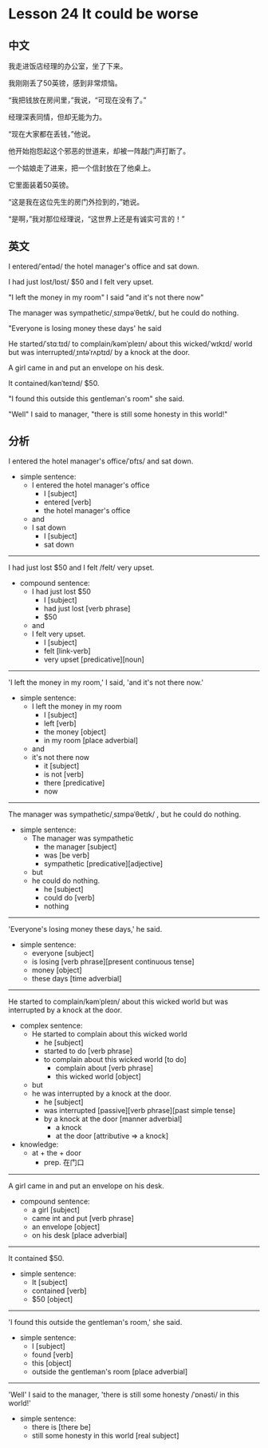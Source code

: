 
# Lesson 24 It could be worse 

## 中文

我走进饭店经理的办公室，坐了下来。

我刚刚丢了50英镑，感到非常烦恼。

“我把钱放在房间里，”我说，“可现在没有了。”

经理深表同情，但却无能为力。

“现在大家都在丢钱，”他说。

他开始抱怨起这个邪恶的世道来，却被一阵敲门声打断了。

一个姑娘走了进来，把一个信封放在了他桌上。

它里面装着50英镑。

“这是我在这位先生的房门外捡到的，”她说。

“是啊，”我对那位经理说，“这世界上还是有诚实可言的！”

## 英文

I entered/ˈentəd/ the hotel manager's office and sat down.

I had just lost/lɒst/ $50 and I felt very upset.

"I left the money in my room" I said "and it's not there now"

The manager was sympathetic/ˌsɪmpəˈθetɪk/, but he could do nothing.

"Everyone is losing money these days' he said

He started/ˈstɑːtɪd/ to complain/kəmˈpleɪn/ about this wicked/ˈwɪkɪd/ world but was interrupted/ˌɪntəˈrʌptɪd/ by a knock at the door.

A girl came in and put an envelope on his desk.

It contained/kənˈteɪnd/ $50.

"I found this outside this gentleman's room" she said.

"Well" I said to manager, "there is still some honesty in this world!"

## 分析

I entered the hotel manager's office/ˈɒfɪs/  and sat down.
- simple sentence: 
    - I entered the hotel manager's office  
        - I [subject]
        - entered [verb]
        - the hotel manager's office 
    - and 
    - I sat down
        - I [subject]
        - sat down
---

I had just lost $50 and I felt /felt/ very upset.
- compound sentence:
    - I had just lost $50 
        - I [subject]
        - had just lost [verb phrase]
        - $50
    - and 
    - I felt very upset.
        - I [subject]
        - felt [link-verb]
        - very upset [predicative][noun]
  
---

'I left the money in my room,' I said, 'and it's not there now.'
- simple sentence:
    - I left the money in my room
        - I [subject]
        - left [verb]
        - the money [object]
        - in my room [place adverbial]
    - and 
    - it's not there now
        - it [subject]
        - is not [verb]
        - there [predicative]
        - now 
  
---

The manager was sympathetic/ˌsɪmpəˈθetɪk/ , but he could do nothing.
- simple sentence:
    - The manager was sympathetic
        - the manager [subject]
        - was [be verb]
        - sympathetic [predicative][adjective]
    - but 
    - he could do nothing.
        - he [subject]
        - could do [verb]
        - nothing
  
---

'Everyone's losing money these days,' he said.
- simple sentence:
    - everyone [subject]
    - is losing [verb phrase][present continuous tense]
    - money [object]
    - these days [time adverbial]
  
---

He started to complain/kəmˈpleɪn/ about this wicked world but was interrupted by a knock at the door.
- complex sentence:
    - He started to complain about this wicked world 
        - he [subject]
        - started to do [verb phrase]
        - to complain about this wicked world [to do]
            - complain about [verb phrase]
            - this wicked world [object]
    - but 
    - he was interrupted by a knock at the door.
        - he [subject]
        - was interrupted [passive][verb phrase][past simple tense]
        - by a knock at the door [manner adverbial]
            - a knock 
            - at the door [attributive => a knock]
- knowledge:
    - at + the + door
        - prep. 在门口
  
---

A girl came in and put an envelope on his desk.
- compound sentence:
    - a girl [subject]
    - came int and put [verb phrase]
    - an envelope [object]
    - on his desk [place adverbial]
  
---

It contained $50. 
- simple sentence:
    - It [subject]
    - contained [verb]
    - $50 [object]
  
---

'I found this outside the gentleman's room,' she said.
- simple sentence:
    - I [subject]
    - found [verb]
    - this [object]
    - outside the gentleman's room [place adverbial]
  
---

'Well' I said to the manager, 'there is still some honesty /ˈɒnəsti/  in this world!'
- simple sentence:
    - there is [there be]
    - still some honesty in this world [real subject]